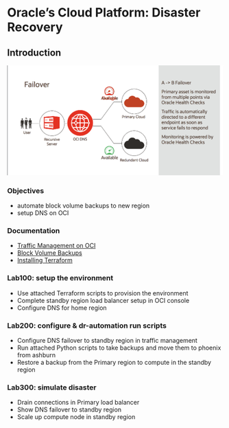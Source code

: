 # Oracle’s Cloud Platform: Disaster Recovery

<!-- Comment out table of contents
## Table of Contents
[Introduction](#introduction)
-->

## Introduction

![Alt text](./failover_SS.png?raw=true "Title")

### Objectives
- automate block volume backups to new region
- setup DNS on OCI

### Documentation
- [Traffic Management on OCI](https://www.oracle.com/a/ocom/docs/cloud/traffic-management-100.pdf)
- [Block Volume Backups](https://docs.cloud.oracle.com/en-us/iaas/Content/Block/Concepts/blockvolumebackups.htm)
- [Installing Terraform](https://docs.cloud.oracle.com/en-us/iaas/Content/API/SDKDocs/terraformgetstarted.htm)

### Lab100: setup the environment
- Use attached Terraform scripts to provision the environment
- Complete standby region load balancer setup in OCI console
- Configure DNS for home region
  
### Lab200: configure & dr-automation run scripts
- Configure DNS failover to standby region in traffic management
- Run attached Python scripts to take backups and move them to phoenix from ashburn
- Restore a backup from the Primary region to compute in the standby region

### Lab300: simulate disaster
- Drain connections in Primary load balancer
- Show DNS failover to standby region
- Scale up compute node in standby region
